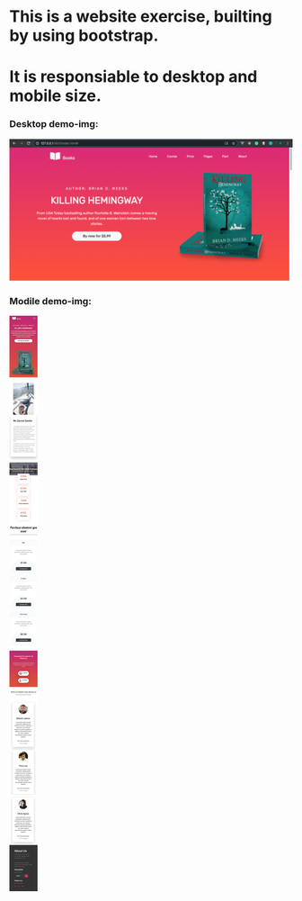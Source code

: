 # This is a website exercise, builting by using bootstrap.
# It is responsiable to desktop and mobile size.

### Desktop demo-img:
![Image description](./layout-demo/header.png)

### Modile demo-img:
![Image description](./layout-demo/mobile.jpg)